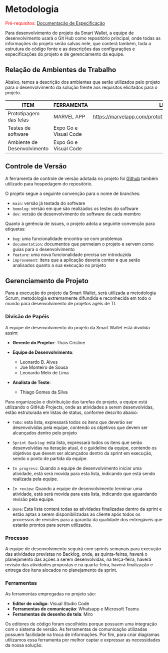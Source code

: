 
# Metodologia

<span style="color:red">Pré-requisitos: <a href="02-Especificação do Projeto.md"> Documentação de Especificação</a></span>

Para desenvolvimento do projeto da Smart Wallet, a equipe de desenvolvimento usará o Git Hub como repositório principal, onde todas as informações do projeto serão salvas nele, que conterá também, toda a estrutura do código fonte e as descrições das configurações e especificações do projeto e de gerenciamento da equipe.

## Relação de Ambientes de Trabalho

Abaixo, temos a descrição dos ambientes que serão utilizados pelo projeto para o desenvolvimento da solução frente aos requisitos elicitados para o projeto. 

| ITEM    | FERRAMENTA  | LINK    |
|--------------------------|-------|----------|
| Prototipagem das telas   | MARVEL APP | https://marvelapp.com/prototype/f0c92id/screen/92679732 |
| Testes de software  |  Expo Go e Visual Code | 
| Ambiente de Desenvolvimento | Expo Go e Visual Code |

## Controle de Versão

A ferramenta de controle de versão adotada no projeto foi [Github](https://github.com/ICEI-PUC-Minas-PMV-ADS/pmv-ads-2023-2-e3-proj-mov-t4-time3-smart-wallet) também utilizado para hospedagem do repositório.

O projeto segue a seguinte convenção para o nome de branches:

* `main`: versão já testada do software
* `homolog`: versão em que são realizados os testes do software
* `dev`: versão de desenvolvimento do software de cada membro

Quanto à gerência de issues, o projeto adota a seguinte convenção para
etiquetas:

- `bug`: uma funcionalidade encontra-se com problemas
- `documentation`: documentos que permeiam o projeto e servem como guias para o desenvolvimento
- `feature`: uma nova funcionalidade precisa ser introduzida
- `improvement`: itens que a aplicação deveria conter e que serão analisados quanto a sua execução no projeto

## Gerenciamento de Projeto

Para a execução do projeto da Smart Wallet, será utilizada a metodologia Scrum, metodologia extremamente difundida e reconhecida em todo o mundo para desenvolvimento de projetos agéis de TI.

### Divisão de Papéis

A equipe de desenvolvimento do projeto da Smart Wallet está dividida assim:
 
* **Gerente do Projetor**: Thais Cristine
  
* **Equipe de Desenvolvimento**:
  * Leonardo B. Alves
  * Joe Monteiro de Sousa
  * Leonardo Melo de Lima
    
* **Analista de Teste**:
  * Thiago Gomes da Silva
  

Para organização e distribuição das tarefas do projeto, a equipe está utilizando o GitHub Projects, onde as atividades a serem desenvolvidas, estão estruturada em listas de status, conforme descrito abaixo:

* `ToDo`: esta lista, expressará todos os itens que deverão ser desenvolvidas pela equipe, contendo os objetivos que devem ser alcançados dentro pelo projeto

* `Sprint Backlog`: esta lista, expressará todos os itens que serão desenvolvidas na iteração atual, é o guideline da equipe, contendo os objetivos que devem ser alcançados dentro da sprint em execução, sendo o ponto de partida da equipe.

* `In progress`: Quando a equipe de desenvolvimento iniciar uma atividade, está será movida para esta lista, indicando que está sendo realizada pela equipe.

* `In review`: Quando a equipe de desenvolvimento terminar uma atividade, está será movida para esta lista, indicando que aguardando revisão pela equipe.

* `Done`: Esta lista conterá todas as atividades finalizadas dentro da sprint e estão aptas a serem disponibilizadas ao cliente após todos os processos de revisões para a garantia da qualidade dos entregáveis que estarão prontos para serem utilizados.

### Processo

A equipe de desenvolvimento seguirá com sprints semanais para execução das atividades previstas no Backlog, onde, as quinta-feiras, haverá o planejamento das ações a serem desenvolvidas, na terça-feira, haverá revisão das atividades propostas e na quarta-feira, haverá finalização e entrega dos itens alocados no planejamento da sprint.

### Ferramentas

As ferramentas empregadas no projeto são:

* **Editor de código**: Visual Studio Code
* **Ferramentas de comunicação**: Whatsapp e Microsoft Teams
* **Ferramentas de desenho de tela**: Miro

Os editores de código foram escolhidos porque possuem uma integração com o sistema de versão. As ferramentas de comunicação utilizadas possuem facilidade na troca de informações. Por fim, para criar diagramas utilizamos essa ferramenta por melhor captar e expressar as necessidades da nossa solução.
